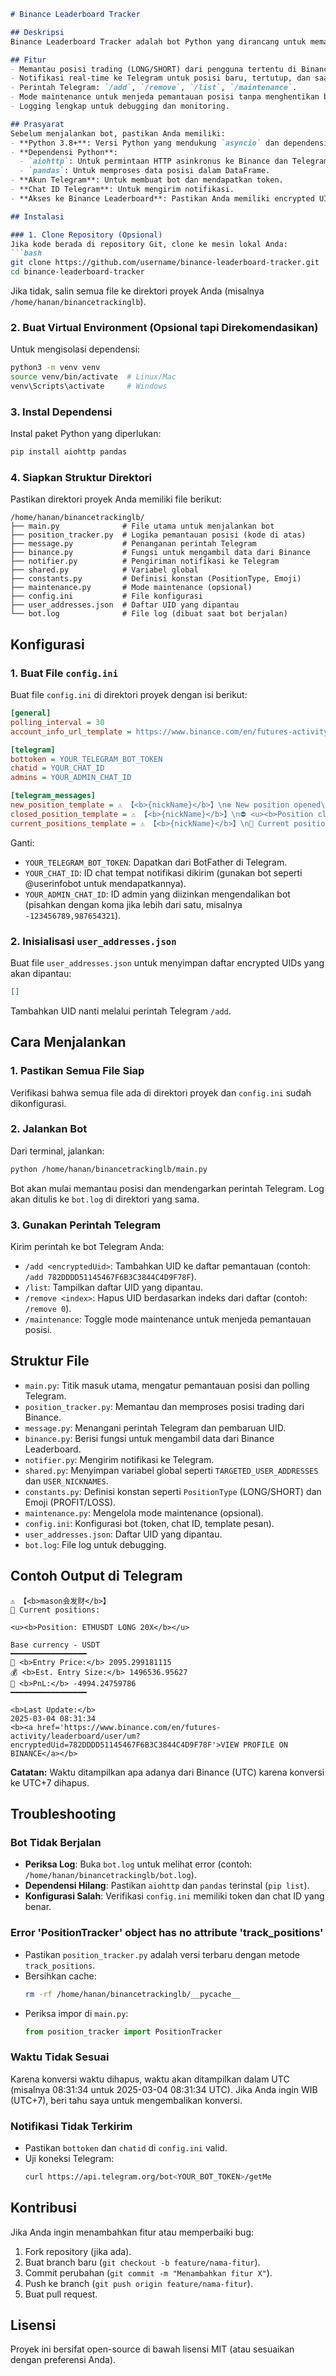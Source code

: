 ```markdown
# Binance Leaderboard Tracker

## Deskripsi
Binance Leaderboard Tracker adalah bot Python yang dirancang untuk memantau posisi trading di Binance Futures Leaderboard. Bot ini melacak posisi baru, posisi tertutup, dan posisi saat ini untuk daftar pengguna (encrypted UIDs) yang ditentukan, lalu mengirimkan notifikasi ke Telegram. Bot ini menggunakan API Binance untuk mengambil data posisi dan mendukung fitur seperti mode maintenance untuk pembaruan kode tanpa menghentikan bot.

## Fitur
- Memantau posisi trading (LONG/SHORT) dari pengguna tertentu di Binance Futures Leaderboard.
- Notifikasi real-time ke Telegram untuk posisi baru, tertutup, dan saat ini.
- Perintah Telegram: `/add`, `/remove`, `/list`, `/maintenance`.
- Mode maintenance untuk menjeda pemantauan posisi tanpa menghentikan bot.
- Logging lengkap untuk debugging dan monitoring.

## Prasyarat
Sebelum menjalankan bot, pastikan Anda memiliki:
- **Python 3.8+**: Versi Python yang mendukung `asyncio` dan dependensi lainnya.
- **Dependensi Python**:
  - `aiohttp`: Untuk permintaan HTTP asinkronus ke Binance dan Telegram.
  - `pandas`: Untuk memproses data posisi dalam DataFrame.
- **Akun Telegram**: Untuk membuat bot dan mendapatkan token.
- **Chat ID Telegram**: Untuk mengirim notifikasi.
- **Akses ke Binance Leaderboard**: Pastikan Anda memiliki encrypted UIDs yang valid untuk dimonitor.

## Instalasi

### 1. Clone Repository (Opsional)
Jika kode berada di repository Git, clone ke mesin lokal Anda:
```bash
git clone https://github.com/username/binance-leaderboard-tracker.git
cd binance-leaderboard-tracker
```
Jika tidak, salin semua file ke direktori proyek Anda (misalnya `/home/hanan/binancetrackinglb`).

### 2. Buat Virtual Environment (Opsional tapi Direkomendasikan)
Untuk mengisolasi dependensi:
```bash
python3 -m venv venv
source venv/bin/activate  # Linux/Mac
venv\Scripts\activate     # Windows
```

### 3. Instal Dependensi
Instal paket Python yang diperlukan:
```bash
pip install aiohttp pandas
```

### 4. Siapkan Struktur Direktori
Pastikan direktori proyek Anda memiliki file berikut:
```
/home/hanan/binancetrackinglb/
├── main.py              # File utama untuk menjalankan bot
├── position_tracker.py  # Logika pemantauan posisi (kode di atas)
├── message.py           # Penanganan perintah Telegram
├── binance.py           # Fungsi untuk mengambil data dari Binance
├── notifier.py          # Pengiriman notifikasi ke Telegram
├── shared.py            # Variabel global
├── constants.py         # Definisi konstan (PositionType, Emoji)
├── maintenance.py       # Mode maintenance (opsional)
├── config.ini           # File konfigurasi
├── user_addresses.json  # Daftar UID yang dipantau
└── bot.log              # File log (dibuat saat bot berjalan)
```

## Konfigurasi

### 1. Buat File `config.ini`
Buat file `config.ini` di direktori proyek dengan isi berikut:
```ini
[general]
polling_interval = 30
account_info_url_template = https://www.binance.com/en/futures-activity/leaderboard/user/um?encryptedUid={}

[telegram]
bottoken = YOUR_TELEGRAM_BOT_TOKEN
chatid = YOUR_CHAT_ID
admins = YOUR_ADMIN_CHAT_ID

[telegram_messages]
new_position_template = ⚠️ 【<b>{nickName}</b>】\n❇️ New position opened\n\n<u><b>Position: {symbol} {position} {leverage}X</b></u>\n\nBase currency - USDT\n━━━━━━━━━━━━━━━━\n🎯 <b>Entry Price:</b> {entry_price}\n💰 <b>Est. Entry Size:</b> {position_value:.5f}\n{pnl_emoji} <b>PnL:</b> {pnl}\n━━━━━━━━━━━━━━━━\n\n<b>Last Update:</b>\n{update_time}\n<b><a href='{profile_url}'>VIEW PROFILE ON BINANCE</a></b>
closed_position_template = ⚠️ 【<b>{nickName}</b>】\n⛔️ <u><b>Position closed</b></u>\n\n<b>Position:</b> {symbol} {position} {leverage}X\n\n💵 <b>Current Price:</b> {current_price} USDT\n<b>Last Update:</b>\n{update_time}\n<b><a href='{profile_url}'>VIEW PROFILE ON BINANCE</a></b>
current_positions_template = ⚠️ 【<b>{nickName}</b>】\n💎 Current positions:\n\n<b><u>Position: {symbol} {position} {leverage}X</u></b>\n\nBase currency - USDT\n━━━━━━━━━━━━━━━━━\n🎯 <b>Entry Price:</b> {entry_price}\n💰 <b>Est. Entry Size:</b> {position_value:.5f}\n{pnl_emoji} <b>PnL:</b> {pnl}\n━━━━━━━━━━━━━━━━━\n\n<b>Last Update:</b>\n{update_time}\n<b><a href='{profile_url}'>VIEW PROFILE ON BINANCE</a></b>
```
Ganti:
- `YOUR_TELEGRAM_BOT_TOKEN`: Dapatkan dari BotFather di Telegram.
- `YOUR_CHAT_ID`: ID chat tempat notifikasi dikirim (gunakan bot seperti @userinfobot untuk mendapatkannya).
- `YOUR_ADMIN_CHAT_ID`: ID admin yang diizinkan mengendalikan bot (pisahkan dengan koma jika lebih dari satu, misalnya `-123456789,987654321`).

### 2. Inisialisasi `user_addresses.json`
Buat file `user_addresses.json` untuk menyimpan daftar encrypted UIDs yang akan dipantau:
```json
[]
```
Tambahkan UID nanti melalui perintah Telegram `/add`.

## Cara Menjalankan

### 1. Pastikan Semua File Siap
Verifikasi bahwa semua file ada di direktori proyek dan `config.ini` sudah dikonfigurasi.

### 2. Jalankan Bot
Dari terminal, jalankan:
```bash
python /home/hanan/binancetrackinglb/main.py
```
Bot akan mulai memantau posisi dan mendengarkan perintah Telegram. Log akan ditulis ke `bot.log` di direktori yang sama.

### 3. Gunakan Perintah Telegram
Kirim perintah ke bot Telegram Anda:
- `/add <encryptedUid>`: Tambahkan UID ke daftar pemantauan (contoh: `/add 782DDDD51145467F6B3C3844C4D9F78F`).
- `/list`: Tampilkan daftar UID yang dipantau.
- `/remove <index>`: Hapus UID berdasarkan indeks dari daftar (contoh: `/remove 0`).
- `/maintenance`: Toggle mode maintenance untuk menjeda pemantauan posisi.

## Struktur File
- `main.py`: Titik masuk utama, mengatur pemantauan posisi dan polling Telegram.
- `position_tracker.py`: Memantau dan memproses posisi trading dari Binance.
- `message.py`: Menangani perintah Telegram dan pembaruan UID.
- `binance.py`: Berisi fungsi untuk mengambil data dari Binance Leaderboard.
- `notifier.py`: Mengirim notifikasi ke Telegram.
- `shared.py`: Menyimpan variabel global seperti `TARGETED_USER_ADDRESSES` dan `USER_NICKNAMES`.
- `constants.py`: Definisi konstan seperti `PositionType` (LONG/SHORT) dan Emoji (PROFIT/LOSS).
- `maintenance.py`: Mengelola mode maintenance (opsional).
- `config.ini`: Konfigurasi bot (token, chat ID, template pesan).
- `user_addresses.json`: Daftar UID yang dipantau.
- `bot.log`: File log untuk debugging.

## Contoh Output di Telegram
```
⚠️ 【<b>mason会发财</b>】
💎 Current positions:

<u><b>Position: ETHUSDT LONG 20X</b></u>

Base currency - USDT
━━━━━━━━━━━━━━━━━
🎯 <b>Entry Price:</b> 2095.299181115
💰 <b>Est. Entry Size:</b> 1496536.95627
🔴 <b>PnL:</b> -4994.24759786
━━━━━━━━━━━━━━━━━

<b>Last Update:</b>
2025-03-04 08:31:34
<b><a href='https://www.binance.com/en/futures-activity/leaderboard/user/um?encryptedUid=782DDDD51145467F6B3C3844C4D9F78F'>VIEW PROFILE ON BINANCE</a></b>
```
**Catatan:** Waktu ditampilkan apa adanya dari Binance (UTC) karena konversi ke UTC+7 dihapus.

## Troubleshooting

### Bot Tidak Berjalan
- **Periksa Log**: Buka `bot.log` untuk melihat error (contoh: `/home/hanan/binancetrackinglb/bot.log`).
- **Dependensi Hilang**: Pastikan `aiohttp` dan `pandas` terinstal (`pip list`).
- **Konfigurasi Salah**: Verifikasi `config.ini` memiliki token dan chat ID yang benar.

### Error 'PositionTracker' object has no attribute 'track_positions'
- Pastikan `position_tracker.py` adalah versi terbaru dengan metode `track_positions`.
- Bersihkan cache:
  ```bash
  rm -rf /home/hanan/binancetrackinglb/__pycache__
  ```
- Periksa impor di `main.py`:
  ```python
  from position_tracker import PositionTracker
  ```

### Waktu Tidak Sesuai
Karena konversi waktu dihapus, waktu akan ditampilkan dalam UTC (misalnya 08:31:34 untuk 2025-03-04 08:31:34 UTC). Jika Anda ingin WIB (UTC+7), beri tahu saya untuk mengembalikan konversi.

### Notifikasi Tidak Terkirim
- Pastikan `bottoken` dan `chatid` di `config.ini` valid.
- Uji koneksi Telegram:
  ```bash
  curl https://api.telegram.org/bot<YOUR_BOT_TOKEN>/getMe
  ```

## Kontribusi
Jika Anda ingin menambahkan fitur atau memperbaiki bug:
1. Fork repository (jika ada).
2. Buat branch baru (`git checkout -b feature/nama-fitur`).
3. Commit perubahan (`git commit -m "Menambahkan fitur X"`).
4. Push ke branch (`git push origin feature/nama-fitur`).
5. Buat pull request.

## Lisensi
Proyek ini bersifat open-source di bawah lisensi MIT (atau sesuaikan dengan preferensi Anda).
```
